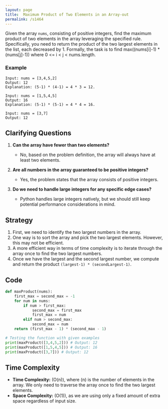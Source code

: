 ```yaml
---
layout: page
title:  Maximum Product of Two Elements in an Array-out
permalink: /s1464
---
```


Given the array `nums`, consisting of positive integers, find the maximum product of two elements in the array leveraging the specified rule. Specifically, you need to return the product of the two largest elements in the list, each decreased by 1. Formally, the task is to find max((nums[i]-1) * (nums[j]-1)) where 0 <= i < j < nums.length.

### Example
```plaintext
Input: nums = [3,4,5,2]
Output: 12
Explanation: (5-1) * (4-1) = 4 * 3 = 12.

Input: nums = [1,5,4,5]
Output: 16
Explanation: (5-1) * (5-1) = 4 * 4 = 16.

Input: nums = [3,7]
Output: 12
```

## Clarifying Questions

1. **Can the array have fewer than two elements?**
   - No, based on the problem definition, the array will always have at least two elements.

2. **Are all numbers in the array guaranteed to be positive integers?**
   - Yes, the problem states that the array consists of positive integers.

3. **Do we need to handle large integers for any specific edge cases?**
   - Python handles large integers natively, but we should still keep potential performance considerations in mind.

## Strategy

1. First, we need to identify the two largest numbers in the array.
2. One way is to sort the array and pick the two largest elements. However, this may not be efficient.
3. A more efficient way in terms of time complexity is to iterate through the array once to find the two largest numbers.
4. Once we have the largest and the second largest number, we compute and return the product `(largest-1) * (secondLargest-1)`.

## Code

```python
def maxProduct(nums):
    first_max = second_max = -1
    for num in nums:
        if num > first_max:
            second_max = first_max
            first_max = num
        elif num > second_max:
            second_max = num
    return (first_max - 1) * (second_max - 1)

# Testing the function with given examples
print(maxProduct([3,4,5,2])) # Output: 12
print(maxProduct([1,5,4,5])) # Output: 16
print(maxProduct([3,7])) # Output: 12
```

## Time Complexity

- **Time Complexity:** \(O(n)\), where \(n\) is the number of elements in the array. We only need to traverse the array once to find the two largest elements.
- **Space Complexity:** \(O(1)\), as we are using only a fixed amount of extra space regardless of input size.